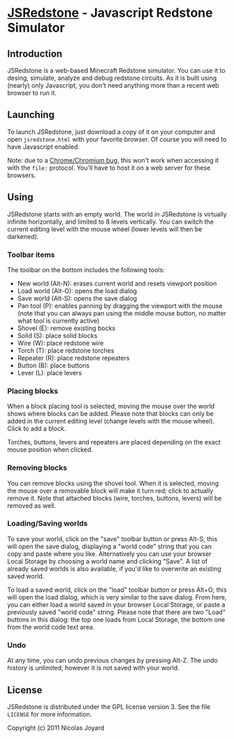 [JSRedstone](http://github.com/k-o-x/jsredstone) - Javascript Redstone Simulator
================================================================================

Introduction
------------

JSRedstone is a web-based Minecraft Redstone simulator. You can use it to desing, simulate, analyze and debug redstone circuits. As it is built using (nearly) only Javascript, you don't need anything more than a recent web browser to run it.

Launching
---------

To launch JSRedstone, just download a copy of it on your computer and open `jsredstone.html` with your favorite browser. Of course you will need to have Javascript enabled.

Note: due to a [Chrome/Chromium bug](http://code.google.com/p/chromium/issues/detail?id=49001), this won't work when accessing it with the `file:` protocol. You'll have to host it on a web server for these browsers.

Using
-----

JSRedstone starts with an empty world. The world in JSRedstone is virtually infinite horizontally, and limited to 8 levels vertically. You can switch the current editing level with the mouse wheel (lower levels will then be darkened).

### Toolbar items

The toolbar on the bottom includes the following tools:

* New world (Alt-N): erases current world and resets viewport position
* Load world (Alt-O): opens the load dialog
* Save world (Alt-S): opens the save dialog
* Pan tool (P): enables panning by dragging the viewport with the mouse (note that you can always pan using the middle mouse button, no matter what tool is currently active)
* Shovel (E): remove existing bocks
* Solid (S): place solid blocks
* Wire (W): place redstone wire
* Torch (T): place redstone torches
* Repeater (R): place redstone repeaters
* Button (B): place buttons
* Lever (L): place levers

### Placing blocks

When a block placing tool is selected, moving the mouse over the world shows where blocks can be added. Please note that blocks can only be added in the current editing level (change levels with the mouse wheel). Click to add a block.

Torches, buttons, levers and repeaters are placed depending on the exact mouse position when clicked.

### Removing blocks

You can remove blocks using the shovel tool. When it is selected, moving the mouse over a removable block will make it turn red; click to actually remove it. Note that attached blocks (wire, torches, buttons, levers) will be removed as well.

### Loading/Saving worlds

To save your world, click on the "save" toolbar button or press Alt-S; this will open the save dialog, displaying a "world code" string that you can copy and paste where you like. Alternatively you can use your browser Local Storage by choosing a world name and clicking "Save". A list of already saved worlds is also available, if you'd like to overwrite an existing saved world.

To load a saved world, click on the "load" toolbar button or press Alt+O; this will open the load dialog, which is very similar to the save dialog. From here, you can either load a world saved in your browser Local Storage, or paste a previously saved "world code" string. Please note that there are two "Load" buttons in this dialog: the top one loads from Local Storage, the bottom one from the world code text area.

### Undo

At any time, you can undo previous changes by pressing Alt-Z. The undo history is unlimited, however it is not saved with your world.

License
-------

JSRedstone is distributed under the GPL license version 3. See the file `LICENSE` for more information.

Copyright (c) 2011 Nicolas Joyard

